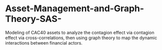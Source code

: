 # Asset-Management-and-Graph-Theory-SAS-
Modeling of CAC40 assets to analyze the contagion effect via contagion effect via cross-correlations, then using graph theory to map the dynamic interactions between financial actors.
